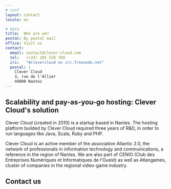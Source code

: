 ```yaml
---
# conf
layout: contact
locale: en

# data
title:  Who are we?
postal: By postal mail
office: Visit us
contact:
  email: contact@clever-cloud.com
  tel:   (+33) 285 520 769
  irc:   "#clevercloud on irc.freenode.net"
  postal: |
    Clever Cloud  
    3, rue de l'Allier  
    44000 Nantes
---
```

## Scalability and pay-as-you-go hosting: Clever Cloud's solution

Clever Cloud (created in 2010) is a startup based in Nantes. The hosting platform builded by Clever Cloud required three years of R&D, in order to run languages like Java, Scala, Ruby and PHP.

Clever Cloud is an active member of the association Atlantic 2.0, the network of
professionals in information technology and communications, a reference in the
region of Nantes. We are also part of CENIO (Club des Entreprises Numériques et
Informatiques de l'Ouest) as well as Atlangames, cluster of companies in the
regional video-game industry.

## Contact us

